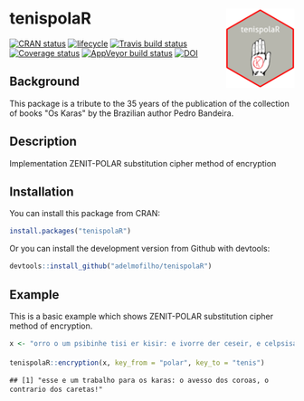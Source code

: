 # tenispolaR <img src="man/figures/logo.png" align="right" height=140/>

[![CRAN status](https://www.r-pkg.org/badges/version/tenispolaR)](https://cran.r-project.org/package=tenispolaR)
[![lifecycle](https://img.shields.io/badge/lifecycle-stable-brightgreen.svg)](https://www.tidyverse.org/lifecycle/#stable)
[![Travis build status](https://travis-ci.org/adelmofilho/tenispolaR.svg?branch=master)](https://travis-ci.org/adelmofilho/tenispolaR)
[![Coverage status](https://codecov.io/gh/adelmofilho/tenispolaR/branch/master/graph/badge.svg)](https://codecov.io/github/adelmofilho/tenispolaR?branch=master)
[![AppVeyor build status](https://ci.appveyor.com/api/projects/status/github/adelmofilho/tenispolaR?branch=master&svg=true)](https://ci.appveyor.com/project/adelmofilho/tenispolaR)
[![DOI](https://zenodo.org/badge/173999877.svg)](https://zenodo.org/badge/latestdoi/173999877)


## Background

This package is a tribute to the 35 years of the publication of the collection of books "Os Karas" by the Brazilian author Pedro Bandeira.

## Description

Implementation ZENIT-POLAR substitution cipher method of encryption
  
  
## Installation

You can install this package from CRAN:

``` r
install.packages("tenispolaR")
```

Or you can install the development version from Github with devtools:

``` r
devtools::install_github("adelmofilho/tenispolaR")
```
  
  
## Example

This is a basic example which shows ZENIT-POLAR substitution cipher method of encryption.

```r
x <- "orro o um psibinhe tisi er kisir: e ivorre der ceseir, e celpsisae der cisopir!"

tenispolaR::encryption(x, key_from = "polar", key_to = "tenis")
```

```
## [1] "esse e um trabalho para os karas: o avesso dos coroas, o contrario dos caretas!"
```
